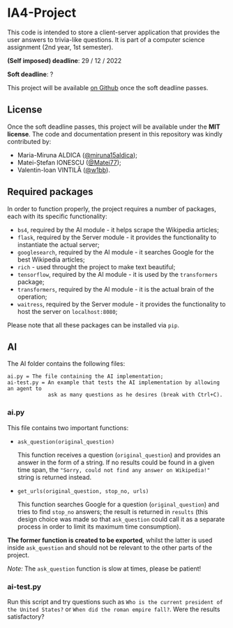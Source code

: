 # IA4-Project

This code is intended to store a client-server application that provides the
user answers to trivia-like questions. It is part of a computer science
assignment (2nd year, 1st semester).

**(Self imposed) deadline**: 29 / 12 / 2022

**Soft deadline**: ?

This project will be available
<a href="https://github.com/w1bb/IA4-Project">on Github</a> once the soft deadline passes.

## License

Once the soft deadline passes, this project will be available under the **MIT
license**. The code and documentation present in this repository was kindly
contributed by:

* Maria-Miruna ALDICA
(<a href="https://github.com/miruna15aldica">@miruna15aldica</a>);
* Matei-Ștefan IONESCU
(<a href="https://github.com/Matei77">@Matei77</a>);
* Valentin-Ioan VINTILĂ
(<a href="https://github.com/w1bb">@w1bb</a>).

## Required packages

In order to function properly, the project requires a number of packages, each
with its specific functionality:

* `bs4`, required by the AI module - it helps scrape the Wikipedia articles;
* `flask`, required by the Server module - it provides the functionality to instantiate the actual server;
* `googlesearch`, required by the AI module - it searches Google for the best Wikipedia articles;
* `rich` - used throught the project to make text beautiful;
* `tensorflow`, required by the AI module - it is used by the `transformers` package;
* `transformers`, required by the AI module - it is the actual brain of the operation;
* `waitress`, required by the Server module - it provides the functionality to host the server on `localhost:8080`;

Please note that all these packages can be installed via `pip`.

## AI

The AI folder contains the following files:

```
ai.py = The file containing the AI implementation;
ai-test.py = An example that tests the AI implementation by allowing an agent to
             ask as many questions as he desires (break with Ctrl+C).
```

### ai.py

This file contains two important functions:

* `ask_question(original_question)`

    This function receives a question (`original_question`) and provides an
answer in the form of a string. If no results could be found in a given time
span, the `"Sorry, could not find any answer on Wikipedia!"` string is returned
instead.
* `get_urls(original_question, stop_no, urls)`

    This function searches Google
for a question (`original_question`) and tries to find `stop_no` answers; the
result is returned in `results` (this design choice was made so that
`ask_question` could call it as a separate process in order to limit its maximum
time consumption).

**The former function is created to be exported**, whilst the latter is used
inside `ask_question` and should not be relevant to the other parts of the
project.

*Note:* The `ask_question` function is slow at times, please be patient!

### ai-test.py

Run this script and try questions such as `Who is the current president of the
United States?` or `When did the roman empire fall?`. Were the results
satisfactory?